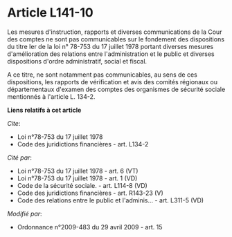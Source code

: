 # Article L141-10

Les mesures d'instruction, rapports et diverses communications de la Cour des comptes ne sont pas communicables sur le
fondement des dispositions du titre Ier de la loi n° 78-753 du 17 juillet 1978 portant diverses mesures d'amélioration des
relations entre l'administration et le public et diverses dispositions d'ordre administratif, social et fiscal.

A ce titre, ne sont notamment pas communicables, au sens de ces dispositions, les rapports de vérification et avis des
comités régionaux ou départementaux d'examen des comptes des organismes de sécurité sociale mentionnés à l'article L. 134-2.

**Liens relatifs à cet article**

_Cite_:

  - Loi n°78-753 du 17 juillet 1978
  - Code des juridictions financières - art. L134-2

_Cité par_:

  - Loi n°78-753 du 17 juillet 1978 - art. 6 (VT)
  - Loi n°78-753 du 17 juillet 1978 - art. 1 (VD)
  - Code de la sécurité sociale. - art. L114-8 (VD)
  - Code des juridictions financières - art. R143-23 (V)
  - Code des relations entre le public et l'adminis... - art. L311-5 (VD)

_Modifié par_:

  - Ordonnance n°2009-483 du 29 avril 2009 - art. 15

